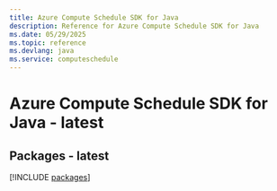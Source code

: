 ```yaml
---
title: Azure Compute Schedule SDK for Java
description: Reference for Azure Compute Schedule SDK for Java
ms.date: 05/29/2025
ms.topic: reference
ms.devlang: java
ms.service: computeschedule
---
```

# Azure Compute Schedule SDK for Java - latest
## Packages - latest
[!INCLUDE [packages](compute-schedule-index.md)]